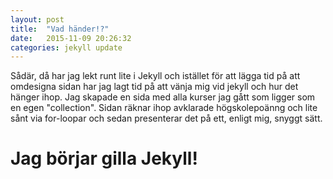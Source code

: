 ```yaml
---
layout: post
title:  "Vad händer!?"
date:   2015-11-09 20:26:32
categories: jekyll update
---
```


Sådär, då har jag lekt runt lite i Jekyll och istället för att lägga tid på att omdesigna sidan har jag lagt tid på att
vänja mig vid jekyll och hur det hänger ihop.
Jag skapade en sida med alla kurser jag gått som ligger som en egen "collection". Sidan räknar ihop avklarade högskolepoänng
och lite sånt via for-loopar och sedan presenterar det på ett, enligt mig, snyggt sätt.

Jag börjar gilla Jekyll!
===
